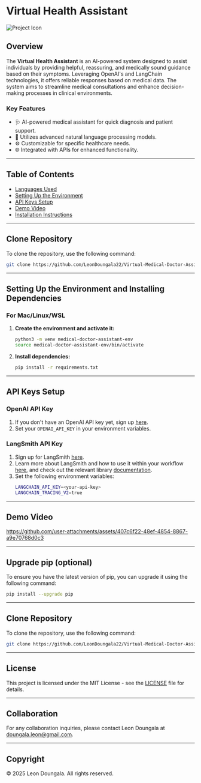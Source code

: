 # Virtual Health Assistant

![Project Icon](https://github.com/LeonDoungala22/Virtual-Medical-Doctor-Assistant/blob/main/Virtual-Health-Assistant-01-16-2025_05_59_PM.png)

## Overview
The **Virtual Health Assistant** is an AI-powered system designed to assist individuals by providing helpful, reassuring, and medically sound guidance based on their symptoms. Leveraging OpenAI's and LangChain technologies, it offers reliable responses based on medical data. The system aims to streamline medical consultations and enhance decision-making processes in clinical environments.

### Key Features
- 🩺 AI-powered medical assistant for quick diagnosis and patient support.
- 🧠 Utilizes advanced natural language processing models.
- ⚙️ Customizable for specific healthcare needs.
- 🌐 Integrated with APIs for enhanced functionality.

---

## Table of Contents
- [Languages Used](#languages-used)
- [Setting Up the Environment](#setting-up-the-environment)
- [API Keys Setup](#api-keys-setup)
- [Demo Video](#demo-video)
- [Installation Instructions](#installation-instructions)

---

## Clone Repository
To clone the repository, use the following command:
```bash
git clone https://github.com/LeonDoungala22/Virtual-Medical-Doctor-Assistant.git
```

---

## Setting Up the Environment and Installing Dependencies

### For Mac/Linux/WSL

1. **Create the environment and activate it:**
    ```bash
    python3 -m venv medical-doctor-assistant-env
    source medical-doctor-assistant-env/bin/activate
    ```

2. **Install dependencies:**
    ```bash
    pip install -r requirements.txt
    ```

---

## API Keys Setup

### OpenAI API Key
1. If you don't have an OpenAI API key yet, sign up [here](https://openai.com/index/openai-api/).
2. Set your `OPENAI_API_KEY` in your environment variables.

### LangSmith API Key
1. Sign up for LangSmith [here](https://smith.langchain.com/).
2. Learn more about LangSmith and how to use it within your workflow [here](https://www.langchain.com/langsmith), and check out the relevant library [documentation](https://docs.smith.langchain.com/).
3. Set the following environment variables:
    ```bash
    LANGCHAIN_API_KEY=<your-api-key>
    LANGCHAIN_TRACING_V2=true
    ```

---

## Demo Video

https://github.com/user-attachments/assets/407c6f22-48ef-4854-8867-a9e70768d0c3

---

## Upgrade pip (optional)
To ensure you have the latest version of pip, you can upgrade it using the following command:
```bash
pip install --upgrade pip
```

---

## Clone Repository
To clone the repository, use the following command:
```bash
git clone https://github.com/LeonDoungala22/Virtual-Medical-Doctor-Assistant.git
```

---

## License
This project is licensed under the MIT License - see the [LICENSE](LICENSE) file for details.

---

## Collaboration
For any collaboration inquiries, please contact Leon Doungala at [doungala.leon@gmail.com](mailto:doungala.leon@gmail.com).

---

## Copyright
© 2025 Leon Doungala. All rights reserved.
